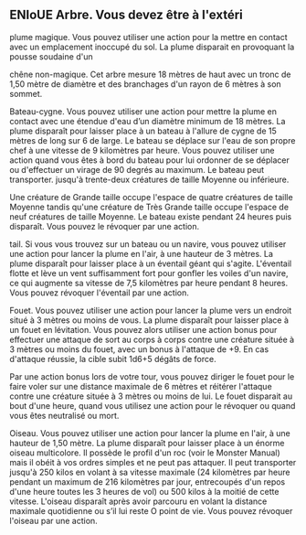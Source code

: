 ## ENIoUE Arbre. Vous devez être à l'extéri


plume magique. Vous pouvez utiliser une action pour la
mettre en contact avec un emplacement inoccupé du sol.
La plume disparait en provoquant la pousse soudaine d'un

chêne non-magique. Cet arbre mesure 18 mètres de haut
avec un tronc de 1,50 mètre de diamètre et des branchages
d'un rayon de 6 mètres à son sommet.

Bateau-cygne. Vous pouvez utiliser une action pour
mettre la plume en contact avec une étendue d'eau d’un
diamètre minimum de 18 mètres. La plume disparaît pour
laisser place à un bateau à l'allure de cygne de 15 mètres de
long sur 6 de large. Le bateau se déplace sur l'eau de son
propre chef à une vitesse de 9 kilomètres par heure. Vous
pouvez utiliser une action quand vous êtes à bord du bateau
pour lui ordonner de se déplacer ou d'effectuer un virage de
90 degrés au maximum. Le bateau peut transporter. jusqu'à
trente-deux créatures de taille Moyenne ou inférieure.

Une créature de Grande taille occupe l'espace de quatre
créatures de taille Moyenne tandis qu'une créature de Très
Grande taille occupe l'espace de neuf créatures de taille
Moyenne. Le bateau existe pendant 24 heures puis disparaît.
Vous pouvez le révoquer par une action.

tail. Si vous vous trouvez sur un bateau ou un navire,
vous pouvez utiliser une action pour lancer la plume en
l'air, à une hauteur de 3 mètres. La plume disparaît pour
laisser place à un éventail géant qui s'agite. L'éventail flotte
et lève un vent suffisamment fort pour gonfler les voiles d'un
navire, ce qui augmente sa vitesse de 7,5 kilomètres par
heure pendant 8 heures. Vous pouvez révoquer l'éventail par
une action.

Fouet. Vous pouvez utiliser une action pour lancer la
plume vers un endroit situé à 3 mètres ou moins de vous. La
plume disparaît pour laisser place à un fouet en lévitation.
Vous pouvez alors utiliser une action bonus pour effectuer
une attaque de sort au corps à corps contre une créature
située à 3 mètres ou moins du fouet, avec un bonus à
l'attaque de +9. En cas d'attaque réussie, la cible subit 1d6+5
dégâts de force.

Par une action bonus lors de votre tour, vous pouvez
diriger le fouet pour le faire voler sur une distance maximale
de 6 mètres et réitérer l'attaque contre une créature située
à 3 mètres ou moins de lui. Le fouet disparait au bout d'une
heure, quand vous utilisez une action pour le révoquer ou
quand vous êtes neutralisé ou mort.

Oiseau. Vous pouvez utiliser une action pour lancer
la plume en l'air, à une hauteur de 1,50 mètre. La plume
disparaît pour laisser place à un énorme oiseau multicolore.
Il possède le profil d'un roc (voir le Monster Manual) mais
il obéit à vos ordres simples et ne peut pas attaquer. Il
peut transporter jusqu'à 250 kilos en volant à sa vitesse
maximale (24 kilomètres par heure pendant un maximum
de 216 kilomètres par jour, entrecoupés d'un repos d'une
heure toutes les 3 heures de vol) ou 500 kilos à la moitié
de cette vitesse. L'oiseau disparaît après avoir parcouru en
volant la distance maximale quotidienne ou s’il lui reste O
point de vie. Vous pouvez révoquer l'oiseau par une action.
